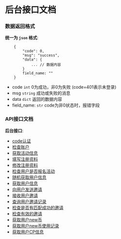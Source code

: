 # 后台接口文档

### 数据返回格式

**统一为 `json` 格式**:
```
    {
        "code": 0,
        "msg": "success",
        "data": {
            ... // 数据内容
        }
        field_name: ""
    }
```
- code `int` 0为成功，非0为失败 (code=401表示未登录)
- msg `string` 成功或失败的消息
- data `dict` 返回的数据内容
- field_name: `str`  code为非0状态时，报错字段


### API接口文档

**后台接口**:
- [code认证](docs/auth/auth.md)
- [检查账户](docs/auth/check_account.md)
- [获取活动信息](docs/activity/activity.md)
- [填写注册资料](docs/register/register_info.md)
- [修改注册资料](docs/register/update_register_info.md)
- [检查用户是否报名活动](docs/register/check_register.md)
- [随机获取用户信息](docs/register/random_register_info.md)
- [获取用户信息](docs/register/get_register_info.md)
- [向用户发送邀请](docs/invitation/send_invitation.md)
- [接收用户邀请](docs/invitation/accept_invitation.md)
- [查询用户邀请记录](docs/invitation/invitation_list.md)
- [检查是否有匹配成功的邀请](docs/invitation/check_inviter.md)
- [检查有效的邀请](docs/invitation/check_invitee.md)
- [获取用户new币](docs/register/get_new_corn.md)
- [获取用户new币使用记录](docs/register/get_new_corn_list.md)
- [获取用户CP信息](docs/invitation/cp.md)

